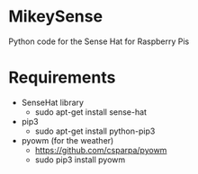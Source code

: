 # MikeySense
Python code for the Sense Hat for Raspberry Pis

# Requirements
- SenseHat library
	- sudo apt-get install sense-hat
- pip3
	- sudo apt-get install python-pip3
- pyowm (for the weather)
	- https://github.com/csparpa/pyowm
	- sudo pip3 install pyowm
